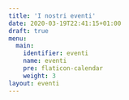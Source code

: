 ```yaml
---
title: 'I nostri eventi'
date: 2020-03-19T22:41:15+01:00
draft: true
menu:
  main:
    identifier: eventi
    name: eventi
    pre: flaticon-calendar
    weight: 3
layout: eventi
---
```

